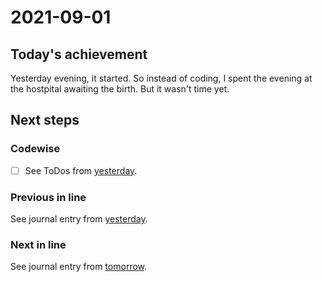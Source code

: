 # 2021-09-01

## Today's achievement

Yesterday evening, it started. So instead of coding, I spent the evening at the
hostpital awaiting the birth. But it wasn't time yet.

## Next steps

### Codewise

- [ ] See ToDos from [yesterday][yesterday].

### Previous in line

See journal entry from [yesterday][yesterday].

### Next in line

See journal entry from [tomorrow][tomorrow].

[tomorrow]: ./2021-09-02.md
[yesterday]: ./2021-08-31.md
